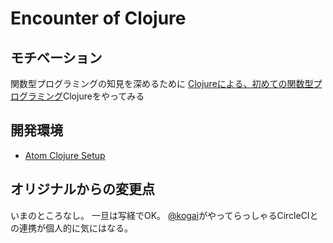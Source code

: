 # Encounter of Clojure

## モチベーション
関数型プログラミングの知見を深めるために
[Clojureによる、初めての関数型プログラミング](https://goo.gl/frNGwQ)Clojureをやってみる

## 開発環境
* [Atom Clojure Setup](https://gist.github.com/jasongilman/d1f70507bed021b48625)

## オリジナルからの変更点

いまのところなし。
一旦は写経でOK。
[@kogai](https://github.com/kogai)がやってらっしゃるCircleCIとの連携が個人的に気にはなる。
